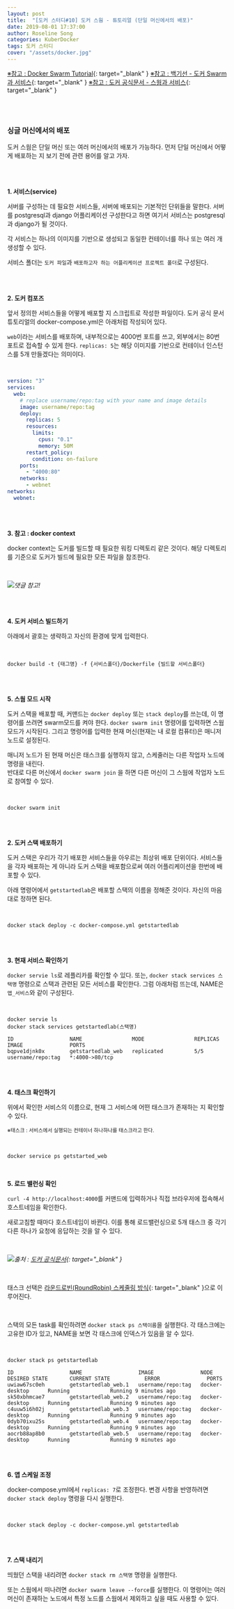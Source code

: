 ```yaml
---
layout: post
title:  "[도커 스터디#10] 도커 스웜 - 튜토리얼 (단일 머신에서의 배포)"
date: 2019-08-01 17:37:00
author: Roseline Song
categories: KuberDocker
tags: 도커 스터디
cover: "/assets/docker.jpg"
---
```


[※참고 : Docker Swarm Tutorial](https://youtu.be/m6WgX_LBtEk){: target="_blank" }
[※참고 : 백기선 - 도커 Swarm과 서비스](https://youtu.be/p58k2_HMWRM){: target="_blank" }
[※참고 : 도커 공식문서 - 스웜과 서비스](https://docs.docker.com/get-started/part3/){: target="_blank" }

<br>
<br>

### 싱글 머신에서의 배포 

도커 스웜은 단일 머신 또는 여러 머신에서의 배포가 가능하다. 먼저 단일 머신에서 어떻게 배포하는 지 보기 전에 관련 용어를 알고 가자. 

<br>
<br>

**1. 서비스(service)**

서버를 구성하는 데 필요한 서비스들, 서버에 배포되는 기본적인 단위들을 말한다. 서버를 postgresql과 django 어플리케이션 구성한다고 하면 여기서 서비스는 postgresql과 django가 될 것이다. 

각 서비스는 하나의 이미지를 기반으로 생성되고 동일한 컨테이너를 하나 또는 여러 개 생성할 수 있다. 

서비스 폴더는 `도커 파일`과 `배포하고자 하는 어플리케이션 프로젝트 폴더`로 구성된다. 

<br>
<br>


**2. 도커 컴포즈**

앞서 정의한 서비스들을 어떻게 배포할 지 스크립트로 작성한 파일이다. 도커 공식 문서 튜토리얼의 docker-compose.yml은 아래처럼 작성되어 있다.

`web`이라는 서비스를 배포하며, 내부적으로는 4000번 포트를 쓰고, 외부에서는 80번 포트로 접속할 수 있게 한다. `replicas: 5`는 해당 이미지를 기반으로 컨테이너 인스턴스를 5개 만들겠다는 의미이다.

<br>

```yml
version: "3"
services:
  web:
    # replace username/repo:tag with your name and image details
    image: username/repo:tag
    deploy:
      replicas: 5
      resources:
        limits:
          cpus: "0.1"
          memory: 50M
      restart_policy:
        condition: on-failure
    ports:
      - "4000:80"
    networks:
      - webnet
networks:
  webnet:
```

<br>
<br>

**3. 참고 : docker context**

docker context는 도커를 빌드할 때 필요한 워킹 디렉토리 같은 것이다. 해당 디렉토리를 기준으로 도커가 빌드에 필요한 모든 파일을 참조한다. 

<br>

<img src="/assets/images/190802_02.PNG">*댓글 참고!*

<br>
<br>

**4. 도커 서비스 빌드하기**

아래에서 괄호는 생략하고 자신의 환경에 맞게 입력한다. 

<br>

```
docker build -t {태그명} -f {서비스폴더}/Dockerfile {빌드할 서비스폴더}
```

<br>
<br>

**5. 스웜 모드 시작**

도커 스택을 배포할 때, 커맨드는 `docker deploy` 또는 `stack deploy`를 쓰는데, 이 명령어를 쓰려면 swarm모드를 켜야 한다. `docker swarm init` 명령어를 입력하면 스웜 모드가 시작된다. 그리고 명령어를 입력한 현재 머신(현재는 내 로컬 컴퓨터)은 매니저 노드로 설정된다. 

매니저 노드가 된 현재 머신은 태스크를 실행하지 않고, 스케줄러는 다른 작업자 노드에 명령을 내린다. <br>
반대로 다른 머신에서 `docker swarm join` 을 하면 다른 머신이 그 스웜에 작업자 노드로 참여할 수 있다. 

<br>


```
docker swarm init
```

<br>
<br>

**2. 도커 스택 배포하기**

도커 스택은 우리가 각기 배포한 서비스들을 아우르는 최상위 배포 단위이다. 서비스들을 각자 배포하는 게 아니라 도커 스택을 배포함으로써 여러 어플리케이션을 한번에 배포할 수 있다. 

아래 명령어에서 `getstartedlab`은 배포할 스택의 이름을 정해준 것이다. 자신의 마음대로 정하면 된다. 

<br>

```
docker stack deploy -c docker-compose.yml getstartedlab
```

<br>
<br>

**3. 현재 서비스 확인하기**

`docker servie ls`로 레플리카를 확인할 수 있다. 또는, `docker stack services 스택명` 명령으로 스택과 관련된 모든 서비스를 확인한다. 그럼 아래처럼 뜨는데, NAME은 `앱_서비스`와 같이 구성된다.

<br>

```
docker servie ls 
docker stack services getstartedlab(스택명)

ID                  NAME                MODE                REPLICAS            IMAGE               PORTS
bqpve1djnk0x        getstartedlab_web   replicated          5/5                 username/repo:tag   *:4000->80/tcp
```

<br>
<br>

**4. 태스크 확인하기**

위에서 확인한 서비스의 이름으로, 현재 그 서비스에 어떤 태스크가 존재하는 지 확인할 수 있다. 

<sub>※태스크 : 서비스에서 실행되는 컨테이너 하나하나를 태스크라고 한다.</sub>

<br>

```
docker service ps getstarted_web
```

<br>

**5. 로드 밸런싱 확인**

`curl -4 http://localhost:4000`를 커맨드에 입력하거나 직접 브라우저에 접속해서 호스트네임을 확인한다.

새로고침할 때마다 호스트네임이 바뀐다. 이를 통해 로드밸런싱으로 5개 태스크 중 각기 다른 하나가 요청에 응답하는 것을 알 수 있다. 

<br>

<img src="/assets/images/190802_03.PNG">*출처 : [도커 공식문서](https://docs.docker.com/get-started/part3/){: target="_blank" }*

<br>

태스크 선택은 [라운드로빈(RoundRobin) 스케줄링 방식](https://roseline124.github.io/kuberdocker/2019/08/02/docker-study12.html){: target="_blank" }으로 이루어진다. 

<br>

스택의 모든 task를 확인하려면 `docker stack ps 스택이름`을 실행한다. 각 태스크에는 고유한 ID가 있고, NAME을 보면 각 태스크에 인덱스가 있음을 알 수 있다. 

<br>

```
docker stack ps getstartedlab

ID                  NAME                  IMAGE               NODE                DESIRED STATE       CURRENT STATE           ERROR               PORTS
uwiaw67sc0eh        getstartedlab_web.1   username/repo:tag   docker-desktop      Running             Running 9 minutes ago                       
sk50xbhmcae7        getstartedlab_web.2   username/repo:tag   docker-desktop      Running             Running 9 minutes ago                       
c4uuw5i6h02j        getstartedlab_web.3   username/repo:tag   docker-desktop      Running             Running 9 minutes ago                       
0dyb70ixu25s        getstartedlab_web.4   username/repo:tag   docker-desktop      Running             Running 9 minutes ago                       
aocrb88ap8b0        getstartedlab_web.5   username/repo:tag   docker-desktop      Running             Running 9 minutes ago
```

<br>
<br>

**6. 앱 스케일 조정**

docker-compose.yml에서 `replicas: 7`로 조정한다. 변경 사항을 반영하려면 `docker stack deploy` 명령을 다시 실행한다. 

<br>

```
docker stack deploy -c docker-compose.yml getstartedlab
```

<br>
<br>


**7. 스택 내리기**

띄웠던 스택을 내리려면 `docker stack rm 스택명` 명령을 실행한다. 

또는 스웜에서 떠나려면 `docker swarm leave --force`를 실행한다. 이 명령어는 여러 머신이 존재하는 노드에서 특정 노드를 스웜에서 제외하고 싶을 때도 사용할 수 있다. 


<br>
<br>
